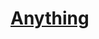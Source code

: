 # [Anything](https://colab.research.google.com/drive/1DCziXKEMIGZwfa-0f4Bm1eCJau7jNppN?usp=sharing)
